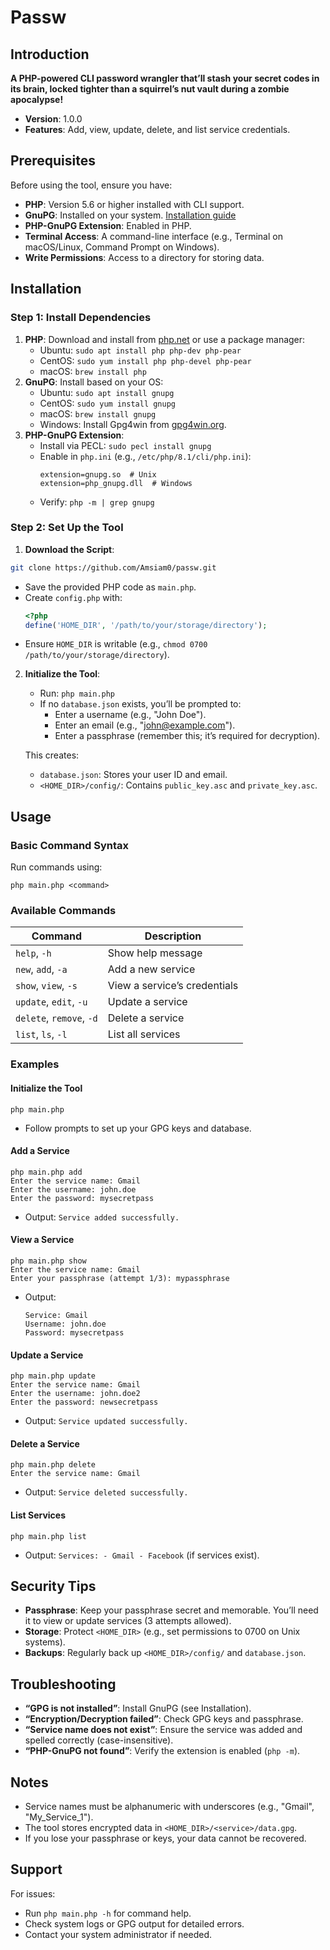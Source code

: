 # Passw
## Introduction
**A PHP-powered CLI password wrangler that’ll stash your secret codes in its brain, locked tighter than a squirrel’s nut vault during a zombie apocalypse!**

- **Version**: 1.0.0
- **Features**: Add, view, update, delete, and list service credentials.

## Prerequisites
Before using the tool, ensure you have:
- **PHP**: Version 5.6 or higher installed with CLI support.
- **GnuPG**: Installed on your system. [Installation guide](installation-guide-gnupg.md)
- **PHP-GnuPG Extension**: Enabled in PHP.
- **Terminal Access**: A command-line interface (e.g., Terminal on macOS/Linux, Command Prompt on Windows).
- **Write Permissions**: Access to a directory for storing data.


## Installation

### Step 1: Install Dependencies
1. **PHP**: Download and install from [php.net](https://www.php.net/downloads.php) or use a package manager:
   - Ubuntu: `sudo apt install php php-dev php-pear`
   - CentOS: `sudo yum install php php-devel php-pear`
   - macOS: `brew install php`
2. **GnuPG**: Install based on your OS:
   - Ubuntu: `sudo apt install gnupg`
   - CentOS: `sudo yum install gnupg`
   - macOS: `brew install gnupg`
   - Windows: Install Gpg4win from [gpg4win.org](https://www.gpg4win.org/).
3. **PHP-GnuPG Extension**:
   - Install via PECL: `sudo pecl install gnupg`
   - Enable in `php.ini` (e.g., `/etc/php/8.1/cli/php.ini`):
     ```
     extension=gnupg.so  # Unix
     extension=php_gnupg.dll  # Windows
     ```
   - Verify: `php -m | grep gnupg`

### Step 2: Set Up the Tool
1. **Download the Script**:
```bash
git clone https://github.com/Amsiam0/passw.git
```
   - Save the provided PHP code as `main.php`.
   - Create `config.php` with:
     ```php
     <?php
     define('HOME_DIR', '/path/to/your/storage/directory');
     ```
   - Ensure `HOME_DIR` is writable (e.g., `chmod 0700 /path/to/your/storage/directory`).
2. **Initialize the Tool**:
   - Run: `php main.php`
   - If no `database.json` exists, you’ll be prompted to:
     - Enter a username (e.g., "John Doe").
     - Enter an email (e.g., "john@example.com").
     - Enter a passphrase (remember this; it’s required for decryption).

   This creates:
   - `database.json`: Stores your user ID and email.
   - `<HOME_DIR>/config/`: Contains `public_key.asc` and `private_key.asc`.


## Usage

### Basic Command Syntax
Run commands using:
```
php main.php <command>
```

### Available Commands
| Command                  | Description                     |
|--------------------------|---------------------------------|
| `help`, `-h`             | Show help message              |
| `new`, `add`, `-a`       | Add a new service              |
| `show`, `view`, `-s`     | View a service’s credentials   |
| `update`, `edit`, `-u`   | Update a service               |
| `delete`, `remove`, `-d` | Delete a service               |
| `list`, `ls`, `-l`       | List all services              |

### Examples

#### Initialize the Tool
```
php main.php
```
- Follow prompts to set up your GPG keys and database.

#### Add a Service
```
php main.php add
Enter the service name: Gmail
Enter the username: john.doe
Enter the password: mysecretpass
```
- Output: `Service added successfully.`

#### View a Service
```
php main.php show
Enter the service name: Gmail
Enter your passphrase (attempt 1/3): mypassphrase
```
- Output:
  ```
  Service: Gmail
  Username: john.doe
  Password: mysecretpass
  ```

#### Update a Service
```
php main.php update
Enter the service name: Gmail
Enter the username: john.doe2
Enter the password: newsecretpass
```
- Output: `Service updated successfully.`

#### Delete a Service
```
php main.php delete
Enter the service name: Gmail
```
- Output: `Service deleted successfully.`

#### List Services
```
php main.php list
```
- Output: `Services: - Gmail - Facebook` (if services exist).

## Security Tips
- **Passphrase**: Keep your passphrase secret and memorable. You’ll need it to view or update services (3 attempts allowed).
- **Storage**: Protect `<HOME_DIR>` (e.g., set permissions to 0700 on Unix systems).
- **Backups**: Regularly back up `<HOME_DIR>/config/` and `database.json`.

## Troubleshooting
- **“GPG is not installed”**: Install GnuPG (see Installation).
- **“Encryption/Decryption failed”**: Check GPG keys and passphrase.
- **“Service name does not exist”**: Ensure the service was added and spelled correctly (case-insensitive).
- **“PHP-GnuPG not found”**: Verify the extension is enabled (`php -m`).

## Notes
- Service names must be alphanumeric with underscores (e.g., "Gmail", "My_Service_1").
- The tool stores encrypted data in `<HOME_DIR>/<service>/data.gpg`.
- If you lose your passphrase or keys, your data cannot be recovered.

## Support
For issues:
- Run `php main.php -h` for command help.
- Check system logs or GPG output for detailed errors.
- Contact your system administrator if needed.
